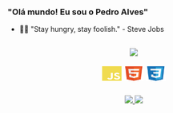 ### "Olá mundo! Eu sou o Pedro Alves"

- 👨‍💻 "Stay hungry, stay foolish." - Steve Jobs

##

<div align="center"> 
  <!--<a href = "mailto:augustopedroalves@gmail.com"><img src="https://img.shields.io/badge/-Gmail-%23333?style=for-the-badge&logo=gmail&logoColor=white" target="_blank"></a>-->
  <a href="https://www.linkedin.com/in/pedroaalves/" target="_blank"><img src="https://img.shields.io/badge/-LinkedIn-%230077B5?style=for-the-badge&logo=linkedin&logoColor=white" target="_blank"></a>   
</div>

<div style="display: inline_block" align="center"><br>
  <img align="center" alt="Pedro-Js" height="30" width="40" src="https://raw.githubusercontent.com/devicons/devicon/master/icons/javascript/javascript-plain.svg">
  <img align="center" alt="Pedro-HTML" height="30" width="40" src="https://raw.githubusercontent.com/devicons/devicon/master/icons/html5/html5-original.svg">
  <img align="center" alt="Pedro-CSS" height="30" width="40" src="https://raw.githubusercontent.com/devicons/devicon/master/icons/css3/css3-original.svg">
<div>

##

<div align="center">
  <a href="https://github.com/pedroaaugusto">
  <img height="180em" src="https://github-readme-stats.vercel.app/api?username=pedroaaugusto&show_icons=true&theme=cobalt&include_all_commits=true&count_private=true"/>
  <img height="180em" src="https://github-readme-stats.vercel.app/api/top-langs/?username=pedroaaugusto&layout=compact&langs_count=7&theme=cobalt"/>
</div>
